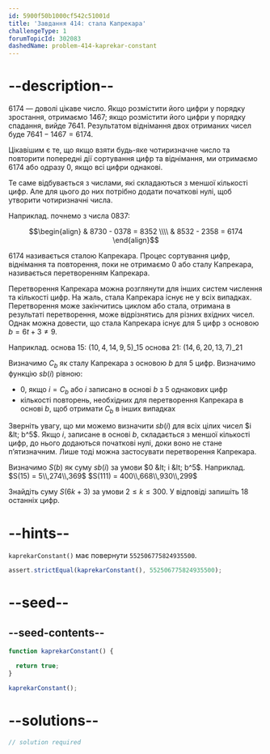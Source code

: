 ```yaml
---
id: 5900f50b1000cf542c51001d
title: 'Завдання 414: стала Капрекара'
challengeType: 1
forumTopicId: 302083
dashedName: problem-414-kaprekar-constant
---
```


# --description--

6174 — доволі цікаве число. Якщо розмістити його цифри у порядку зростання, отримаємо 1467; якщо розмістити його цифри у порядку спадання, вийде 7641. Результатом віднімання двох отриманих чисел буде $7641 - 1467 = 6174$.

Цікавішим є те, що якщо взяти будь-яке чотиризначне число та повторити попередні дії сортування цифр та віднімання, ми отримаємо 6174 або одразу 0, якщо всі цифри однакові.

Те саме відбувається з числами, які складаються з меншої кількості цифр. Але для цього до них потрібно додати початкові нулі, щоб утворити чотиризначні числа.

Наприклад. почнемо з числа 0837:

$$\begin{align}   & 8730 - 0378 = 8352 \\\\
  & 8532 - 2358 = 6174 \end{align}$$

6174 називається сталою Капрекара. Процес сортування цифр, віднімання та повторення, поки не отримаємо 0 або сталу Капрекара, називається перетворенням Капрекара.

Перетворення Капрекара можна розглянути для інших систем числення та кількості цифр. На жаль, стала Капрекара існує не у всіх випадках. Перетворення може закінчитись циклом або стала, отримана в результаті перетворення, може відрізнятись для різних вхідних чисел. Однак можна довести, що стала Капрекара існує для 5 цифр з основою $b = 6t + 3 ≠ 9$.

Наприклад. основа 15: ${(10, 4, 14, 9, 5)}\_{15}$ основа 21: $(14, 6, 20, 13, 7)\_{21}$

Визначимо $C_b$ як сталу Капрекара з основою $b$ для 5 цифр. Визначимо функцію $sb(i)$ рівною:

- 0, якщо $i = C_b$ або $i$ записано в основі $b$ з 5 однакових цифр
- кількості повторень, необхідних для перетворення Капрекара в основі $b$, щоб отримати $C_b$ в інших випадках

Зверніть увагу, що ми можемо визначити $sb(i)$ для всіх цілих чисел $i &lt; b^5$. Якщо $i$, записане в основі $b$, складається з меншої кількості цифр, до нього додаються початкові нулі, доки воно не стане п’ятизначним. Лише тоді можна застосувати перетворення Капрекара.

Визначимо $S(b)$ як суму $sb(i)$ за умови $0 &lt; i &lt; b^5$. Наприклад. $S(15) = 5\\,274\\,369$ $S(111) = 400\\,668\\,930\\,299$

Знайдіть суму $S(6k + 3)$ за умови $2 ≤ k ≤ 300$. У відповіді запишіть 18 останніх цифр.

# --hints--

`kaprekarConstant()` має повернути `552506775824935500`.

```js
assert.strictEqual(kaprekarConstant(), 552506775824935500);
```

# --seed--

## --seed-contents--

```js
function kaprekarConstant() {

  return true;
}

kaprekarConstant();
```

# --solutions--

```js
// solution required
```
